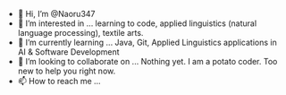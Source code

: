 - 👋 Hi, I’m @Naoru347
- 👀 I’m interested in ... learning to code, applied linguistics (natural language processing), textile arts.
- 🌱 I’m currently learning ... Java, Git, Applied Linguistics applications in AI & Software Development
- 💞️ I’m looking to collaborate on ... Nothing yet. I am a potato coder. Too new to help you right now.
- 📫 How to reach me ... 

<!---
Naoru347/Naoru347 is a ✨ special ✨ repository because its `README.md` (this file) appears on your GitHub profile.
You can click the Preview link to take a look at your changes.
--->
